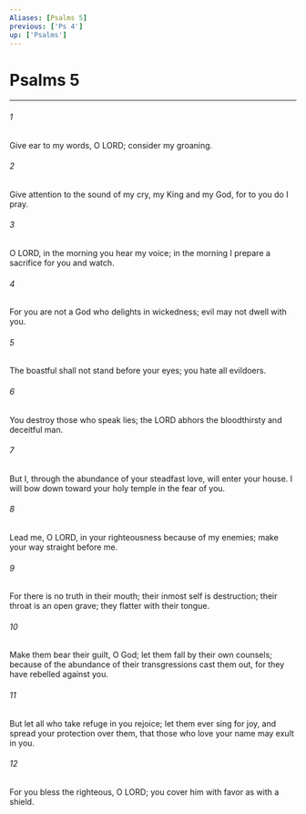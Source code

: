 ```yaml
---
Aliases: [Psalms 5]
previous: ['Ps 4']
up: ['Psalms']
---
```

# Psalms 5

***

 

###### 1 
Give ear to my words, O LORD; 
 consider my groaning. 
 
 

###### 2 
Give attention to the sound of my cry, 
 my King and my God, 
 for to you do I pray. 
 
 

###### 3 
O LORD, in the morning you hear my voice; 
 in the morning I prepare a sacrifice for you and watch.
 
 

###### 4 
For you are not a God who delights in wickedness; 
 evil may not dwell with you. 
 
 

###### 5 
The boastful shall not stand before your eyes; 
 you hate all evildoers. 
 
 

###### 6 
You destroy those who speak lies; 
 the LORD abhors the bloodthirsty and deceitful man.
 
 

###### 7 
But I, through the abundance of your steadfast love, 
 will enter your house. 
 I will bow down toward your holy temple 
 in the fear of you. 
 
 

###### 8 
Lead me, O LORD, in your righteousness 
 because of my enemies; 
 make your way straight before me.
 
 

###### 9 
For there is no truth in their mouth; 
 their inmost self is destruction; 
 their throat is an open grave; 
 they flatter with their tongue. 
 
 

###### 10 
Make them bear their guilt, O God; 
 let them fall by their own counsels; 
 because of the abundance of their transgressions cast them out, 
 for they have rebelled against you.
 
 

###### 11 
But let all who take refuge in you rejoice; 
 let them ever sing for joy, 
 and spread your protection over them, 
 that those who love your name may exult in you. 
 
 

###### 12 
For you bless the righteous, O LORD; 
 you cover him with favor as with a shield.
 
